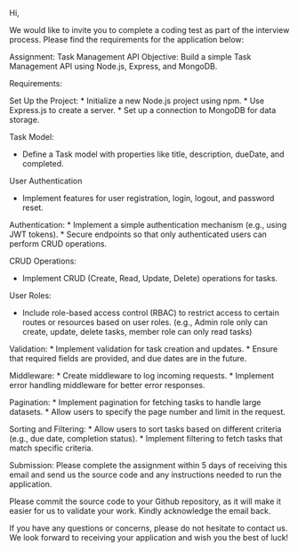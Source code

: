 Hi,

We would like to invite you to complete a coding test as part of the interview process. Please find the requirements for the application below:

Assignment: Task Management API
Objective:
Build a simple Task Management API using Node.js, Express, and MongoDB.

Requirements:

Set Up the Project:
    * Initialize a new Node.js project using npm.
    * Use Express.js to create a server.
    * Set up a connection to MongoDB for data storage.

Task Model:
* Define a Task model with properties like title, description, dueDate, and completed.

User Authentication
* Implement features for user registration, login, logout, and password reset.

Authentication:
    * Implement a simple authentication mechanism (e.g., using JWT tokens).
    * Secure endpoints so that only authenticated users can perform CRUD operations.

CRUD Operations:
* Implement CRUD (Create, Read, Update, Delete) operations for tasks.

User Roles:
* Include role-based access control (RBAC) to restrict access to certain routes or resources based on user roles. (e.g., Admin role only can create, update, delete tasks, member role can only read tasks)

Validation:
    * Implement validation for task creation and updates.
    * Ensure that required fields are provided, and due dates are in the future.

Middleware:
    * Create middleware to log incoming requests.
    * Implement error handling middleware for better error responses.

Pagination:
    * Implement pagination for fetching tasks to handle large datasets.
    * Allow users to specify the page number and limit in the request.

Sorting and Filtering:
    * Allow users to sort tasks based on different criteria (e.g., due date, completion status).
    * Implement filtering to fetch tasks that match specific criteria.

Submission:
Please complete the assignment within 5 days of receiving this email and send us the source code and any instructions needed to run the application.

Please commit the source code to your Github repository, as it will make it easier for us to validate your work. Kindly acknowledge the email back.

If you have any questions or concerns, please do not hesitate to contact us.
We look forward to receiving your application and wish you the best of luck!